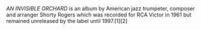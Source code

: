 _AN INVISIBLE ORCHARD_ is an album by American jazz trumpeter, composer and arranger Shorty Rogers which was recorded for RCA Victor in 1961 but remained unreleased by the label until 1997.[1][2]
